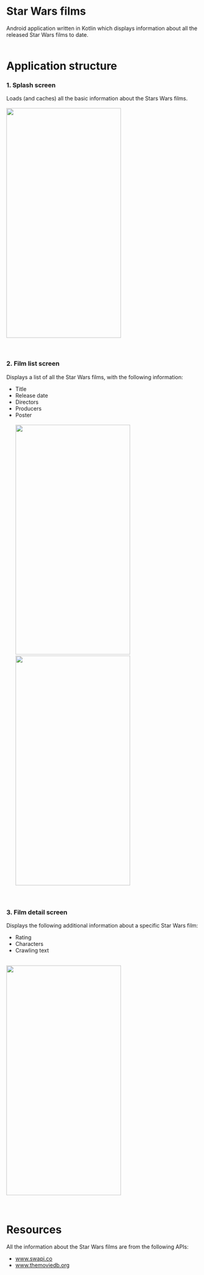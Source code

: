 # Star Wars films
Android application written in Kotlin which displays information about all the released Star Wars films to date.
<br/><br/>

# Application structure
### 1. Splash screen
Loads (and caches) all the basic information about the Stars Wars films.
<br/><br/>
<img src="https://raw.githubusercontent.com/DamianvdB/Star_Wars/master/art/film_splash_screen.jpg" width="300" height="600">
<br/><br/><br/>

### 2. Film list screen
Displays a list of all the Star Wars films, with the following information:
* Title
* Release date
* Directors
* Producers
* Poster
<br/><br/>
<img src="https://raw.githubusercontent.com/DamianvdB/Star_Wars/master/art/film_list_view_1.jpg" width="300" height="600">&nbsp;&nbsp;&nbsp;&nbsp;&nbsp;&nbsp;<img src="https://raw.githubusercontent.com/DamianvdB/Star_Wars/master/art/film_list_view_2.jpg" width="300" height="600">
<br/><br/><br/>

### 3. Film detail screen
Displays the following additional information about a specific Star Wars film:
* Rating
* Characters
* Crawling text
<br/><br/>
<img src="https://raw.githubusercontent.com/DamianvdB/Star_Wars/master/art/film_detail_view.jpg" width="300" height="600">
<br/><br/><br/>

# Resources
All the information about the Star Wars films are from the following APIs:
* www.swapi.co
* www.themoviedb.org
